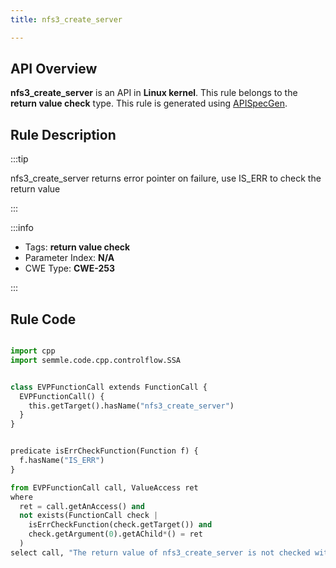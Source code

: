 ```yaml
---
title: nfs3_create_server

---
```



## API Overview
**nfs3_create_server** is an API in **Linux kernel**. This rule belongs to the **return value check** type. This rule is generated using [APISpecGen](../../tools/APISpecGen).
## Rule Description

:::tip

nfs3_create_server returns error pointer on failure, use IS_ERR to check the return value

:::

:::info

- Tags: **return value check**
- Parameter Index: **N/A**
- CWE Type: **CWE-253**

:::

## Rule Code
```python

import cpp
import semmle.code.cpp.controlflow.SSA


class EVPFunctionCall extends FunctionCall {
  EVPFunctionCall() {
    this.getTarget().hasName("nfs3_create_server")
  }
}


predicate isErrCheckFunction(Function f) {
  f.hasName("IS_ERR") 
}

from EVPFunctionCall call, ValueAccess ret
where
  ret = call.getAnAccess() and
  not exists(FunctionCall check |
    isErrCheckFunction(check.getTarget()) and
    check.getArgument(0).getAChild*() = ret
  )
select call, "The return value of nfs3_create_server is not checked with IS_ERR."
    
```